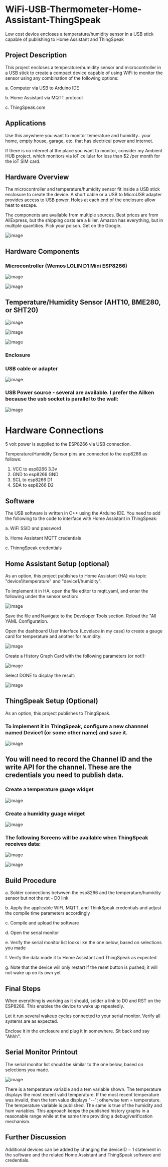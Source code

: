 # WiFi-USB-Thermometer-Home-Assistant-ThingSpeak
Low cost device encloses a temperature/humidity sensor in a USB stick capable of publishing to Home Assistant and ThingSpeak

## Project Description
This project encloses a temperature/humidity sensor and microcontroller in a USB stick to create a compact device capable of using WiFi to monitor the sensor using any combination of the following options:

a. Computer via USB to Arduino IDE

b. Home Assistant via MQTT protocol

c. ThingSpeak.com

## Applications

Use this anywhere you want to monitor temerature and humidity.. your home, empty house, garage, etc. that has electrical power and internet.  

If there is no internet at the place you want to monitor, consider my Ambient HUB project, which monitors via ioT cellular for less than $2 /per month for the ioT SIM card.

## Hardware Overview
The microcontroller and temperature/humidity sensor fit inside a USB stick enclosure to create the device.  A short cable or a USB to MicroUSB adapter provides access to USB power.  Holes at each end of the enclosure allow heat to escape.

The components are available from multiple sources.  Best prices are from AliExpress, but the shipping costs are a killer.  Amazon has everything, but in multiple quantities.  Pick your poison.  Get on the Google.

![image](https://github.com/Bobbo117/WiFi-USB-Thermometer-Home-Assistant-ThingSpeak/blob/main/Images/Exploded_View.jpg)

## Hardware Components


### Microcontroller (Wemos LOLIN D1 Mini ESP8266) 

![image](https://github.com/user-attachments/assets/deb7757e-022d-40d1-9cd0-f9b4820fb36a)

![image](https://github.com/user-attachments/assets/30f0dc68-d9a5-49dc-9d5f-92cf92265db8)


## Temperature/Humidity Sensor (AHT10, BME280, or SHT20)

![image](https://github.com/Bobbo117/WiFi-USB-Thermometer-Home-Assistant-ThingSpeak/blob/main/Images/AHT10.jpg)


![image](https://github.com/Bobbo117/WiFi-USB-Thermometer-Home-Assistant-ThingSpeak/blob/main/Images/BME280.jpg)


![image](https://github.com/Bobbo117/WiFi-USB-Thermometer-Home-Assistant-ThingSpeak/blob/main/Images/SHT20.jpg)


### Enclosure

### USB cable or adapter


![image](https://github.com/Bobbo117/WiFi-USB-Thermometer-Home-Assistant-ThingSpeak/blob/main/Images/USB_to_micro.jpg)


### USB Power source - several are available.  I prefer the Ailken because the usb socket is parallel to the wall:


![image](https://github.com/Bobbo117/WiFi-USB-Thermometer-Home-Assistant-ThingSpeak/blob/main/Images/power_adapters.jpg)


# Hardware Connections

5 volt power is supplied to the ESP8266 via USB connection.

Temperature/Humidity Sensor pins are connected to the esp8266 as follows:

1. VCC to esp8266 3.3v
2. GND to esp8266 GND
3. SCL to esp8266 D1
4. SDA to esp8266 D2 

## Software
The USB software is written in C++ using the Arduino IDE.  You need to add the following to the code to interface with Home Assistant in ThingSpeak:

a. WiFi SSID and password

b. Home Assistant MQTT credentials

c. ThinngSpeak credentials

## Home Assistant Setup (optional)

As an option, this project publishes to Home Assistant (HA) via topic "device1/temperature" and "device1/humidity".

To implement it in HA, open the file editor to mqtt.yaml, and enter the following under the sensor section:


![image](https://github.com/Bobbo117/WiFi-USB-Thermometer-Home-Assistant-ThingSpeak/blob/main/Images/mqtt_yaml.jpg)


Save the file and Navigate to the Developer Tools section. Reload the "All YAML Configuration.

Open the dashboard User Interface (Lovelace in my case) to create a gauge card for temperature and another for humidity:


![image](https://github.com/Bobbo117/WiFi-USB-Thermometer-Home-Assistant-ThingSpeak/blob/main/Images/HA_guage_card.jpg)


Create a History Graph Card with the following parameters (or not!):


![image](https://github.com/Bobbo117/WiFi-USB-Thermometer-Home-Assistant-ThingSpeak/blob/main/Images/HA_history_card.jpg)


Select DONE to display the result:


![image](https://github.com/Bobbo117/WiFi-USB-Thermometer-Home-Assistant-ThingSpeak/blob/main/Images/HA.jpg)


## ThingSpeak Setup (Optional)

As an option, this project publishes to ThingSpeak.


### To implement it in ThingSpeak, configure a new channnel named Device1 (or some other name) and save it.


![image](https://github.com/Bobbo117/WiFi-USB-Thermometer-Home-Assistant-ThingSpeak/blob/main/Images/ThingSpeak_channel_settings.jpg)


## You will need to record the Channel ID and the write API for the channel.  These are the credentials you need to publish data.



### Create a temperature guage widget

![image](https://github.com/Bobbo117/WiFi-USB-Thermometer-Home-Assistant-ThingSpeak/blob/main/Images/ThingSpeak_temperature_guage_config.jpg)

### Create a humidity guage widget


![image](https://github.com/Bobbo117/WiFi-USB-Thermometer-Home-Assistant-ThingSpeak/blob/main/Images/ThingSpeak_humidity_guage_config.jpg)


### The following Screens will be available when ThingSpeak receives data:


![image](https://github.com/Bobbo117/WiFi-USB-Thermometer-Home-Assistant-ThingSpeak/blob/main/Images/ThingSpeak_stats.jpg)


![image](https://github.com/Bobbo117/WiFi-USB-Thermometer-Home-Assistant-ThingSpeak/blob/main/Images/ThingSpeak_guages.jpg)


## Build Procedure

a. Solder connections betwwen the esp8266 and the temperature/humidity sensor but not the rst - D0 link

b. Apply the applicable WIFI, MQTT, and ThinkSpeak credentials and adjust the compile time parameters accordingly

c. Compile and upload the software

d. Open the serial monitor

e. Verify the serial monitor list looks like the one below, based on selections you made

f. Verify the data made it to Home Assistant and ThingSpeak as expected

g. Note that the device will only restart if the reset button is pushed; it will not wake up on its own yet

## Final Steps

When everything is working as it should, solder a link to D0 and RST on the ESP8266.  This enables the device to wake up repeatedly.

Let it run several wakeup cycles connected to your serial monitor.  Verify all systems are as expected.

Enclose it in the enclosure and plug it in somewhere.  Sit back and say "Ahhh".

## Serial Monitor Printout

The serial monitor list should be similar to the one below, based on selections you made. 

![image](https://github.com/Bobbo117/WiFi-USB-Thermometer-Home-Assistant-ThingSpeak/blob/main/Images/printout.jpg)

There is a temperature variable and a tem variable shown.  The temperature displays the most recent valid temperature.
If the most recent temperature was invalid, then the tem value displays "--"; otherwise tem = temperature.  The temperature variable is published.
The same is true of the humidity and hum variables.  This approach keeps the published history graphs in a reasonable range while at the same time providing a debug/verification mechanism.

## Further Discussion

Additional devices can be added by changing the deviceID = 1 statement in the software and the related Home Assistant and ThingSpeak software and credentials.
